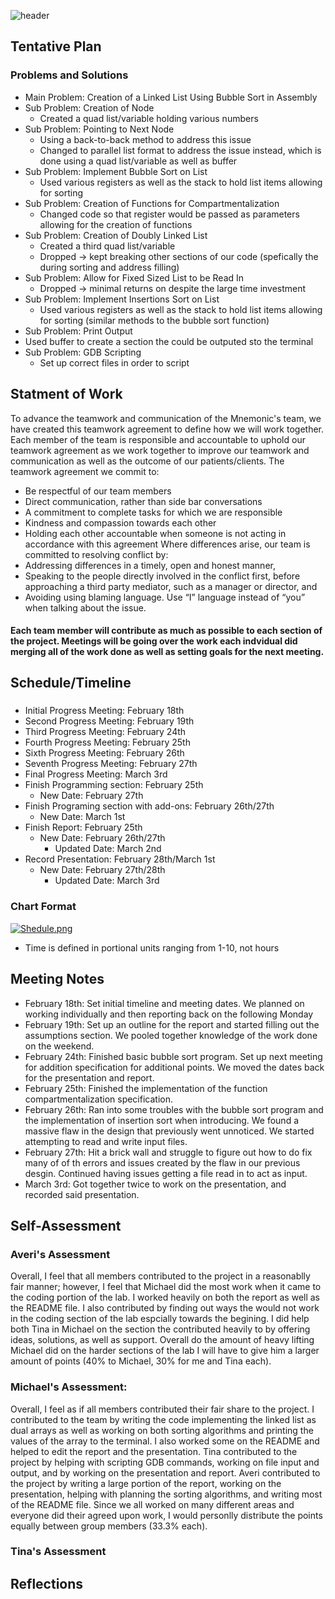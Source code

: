 ![header](https://capsule-render.vercel.app/api?type=waving&color=D5D6EA&height=300&section=header&text=CS3113_SP22_LAB01_TEAMMneumonic&fontSize=30&animation=fadeIn)

## Tentative Plan 
### Problems and Solutions
-   Main Problem: Creation of a Linked List Using Bubble Sort in Assembly 
-  Sub Problem: Creation of Node
   - Created a quad list/variable holding various numbers
-  Sub Problem: Pointing to Next Node
   -  Using a back-to-back method to address this issue
   -   Changed to parallel list format to address the issue instead, which is done using a quad list/variable as well as buffer 
- Sub Problem: Implement Bubble Sort on List
   - Used various registers as well as the stack to hold list items allowing for sorting 
- Sub Problem: Creation of Functions for Compartmentalization
   - Changed code so that register would be passed as parameters allowing for the creation of functions 
- Sub Problem: Creation of Doubly Linked List
   - Created a third quad list/variable 
   - Dropped -> kept breaking other sections of our code (spefically the during sorting and address filling) 
- Sub Problem: Allow for Fixed Sized List to be Read In 
   - Dropped -> minimal returns on despite the large time investment
- Sub Problem: Implement Insertions Sort on List
   -  Used various registers as well as the stack to hold list items allowing for sorting (similar methods to the bubble sort function)
 - Sub Problem: Print Output  
 - Used buffer to create a section the could be outputed sto the terminal
 - Sub Problem: GDB Scripting
   - Set up correct files in order to script
## Statment of Work 
To advance the teamwork and communication of the Mnemonic's team, we have created this
teamwork agreement to define how we will work together.
Each member of the team is responsible and accountable to uphold our teamwork agreement as we
work together to improve our teamwork and communication as well as the outcome of our
patients/clients.
The teamwork agreement we commit to:
- Be respectful of our team members
- Direct communication, rather than side bar conversations
- A commitment to complete tasks for which we are responsible
- Kindness and compassion towards each other
- Holding each other accountable when someone is not acting in accordance with this agreement
Where differences arise, our team is committed to resolving conflict by:
- Addressing differences in a timely, open and honest manner,
- Speaking to the people directly involved in the conflict first, before approaching a third party
mediator, such as a manager or director, and
- Avoiding using blaming language. Use “I” language instead of “you” when talking about the
issue.
#### Each team member will contribute as much as possible to each section of the project. Meetings will be going over the work each indvidual did merging all of the work done as well as setting goals for the next meeting. 

## Schedule/Timeline 
### 
-  Initial Progress Meeting: February 18th
-  Second Progress Meeting: February 19th
-  Third Progress Meeting: February 24th 
-  Fourth Progress Meeting: February 25th 
-  Sixth Progress Meeting: February 26th 
-  Seventh Progress Meeting: February 27th 
-  Final Progress Meeting: March 3rd
-  Finish Programming section: February 25th 
   - New Date: February 27th      
-  Finish Programing section with add-ons: February 26th/27th
      - New Date: March 1st 
-  Finish Report: February 25th
   - New Date: February 26th/27th 
      - Updated Date: March 2nd 
-  Record Presentation: February 28th/March 1st 
   - New Date: February 27th/28th  
      - Updated Date: March 3rd 
### Chart Format 
[![Shedule.png](https://i.postimg.cc/DwhP7pMz/Picture.png)](https://postimg.cc/56PC3g1c)
- Time is defined in portional units ranging from 1-10, not hours
## Meeting Notes
-  February 18th: Set initial timeline and meeting dates. We planned on working individually and then reporting back on the following Monday 
-  February 19th: Set up an outline for the report and started filling out the assumptions section. We pooled together knowledge of the work done on the weekend.
-  February 24th: Finished basic bubble sort program. Set up next meeting for addition specification for additional points. We moved the dates back for the presentation and report.
-  February 25th: Finished the implementation of the function compartmentalization specification.  
-  February 26th: Ran into some troubles with the bubble sort program and the implementation of insertion sort when introducing. We found a massive flaw in the design that previously went unnoticed. We started attempting to read and write input files. 
-  February 27th: Hit a brick wall and struggle to figure out how to do fix many of of th errors and issues created by the flaw in our previous desgin. Continued having issues getting a file read in to act as input. 
 - March 3rd: Got together twice to work on the presentation, and recorded said presentation. 
 ## Self-Assessment 
 
 ### Averi's Assessment
 Overall, I feel that all members contributed to the project in a reasonablly fair manner; however, I feel that Michael did the most work when it came to the coding portion of the lab. I worked heavily on both the report as well as the README file. I also contributed by finding out ways the would not work in the coding section of the lab espcially towards the begining. I did help both Tina in Michael on the section the contributed heavily to by offering ideas, solutions, as well as support. Overall do the amount of heavy lifting Michael did on the harder sections of the lab I will have to give him a larger amount of points (40% to Michael, 30% for me and Tina each). 
 ### Michael's Assessment: 
 Overall, I feel as if all members contributed their fair share to the project. I contributed to the team by writing the code implementing the linked list as dual arrays as well as working on both sorting algorithms and printing the values of the array to the terminal. I also worked some on the README and helped to edit the report and the presentation. Tina contributed to the project by helping with scripting GDB commands, working on file input and output, and by working on the presentation and report. Averi contributed to the project by writing a large portion of the report, working on the presentation, helping with planning the sorting algorithms, and writing most of the README file. Since we all worked on many different areas and everyone did their agreed upon work, I would personlly distribute the points equally between group members (33.3% each).
 
 ### Tina's Assessment
 
 ## Reflections
 
 
 
   
